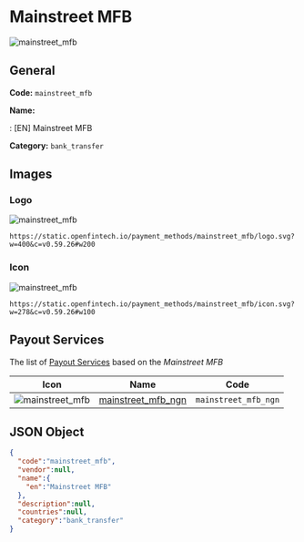 
# Mainstreet MFB 
![mainstreet_mfb](https://static.openfintech.io/payment_methods/mainstreet_mfb/logo.svg?w=400&c=v0.59.26#w200)  

## General 
**Code:** `mainstreet_mfb` 
 
**Name:** 
 
:	[EN] Mainstreet MFB 
 
**Category:** `bank_transfer` 
 

## Images 

### Logo 
![mainstreet_mfb](https://static.openfintech.io/payment_methods/mainstreet_mfb/logo.svg?w=400&c=v0.59.26#w200)  

```
https://static.openfintech.io/payment_methods/mainstreet_mfb/logo.svg?w=400&c=v0.59.26#w200
```  

### Icon 
![mainstreet_mfb](https://static.openfintech.io/payment_methods/mainstreet_mfb/icon.svg?w=278&c=v0.59.26#w100)  

```
https://static.openfintech.io/payment_methods/mainstreet_mfb/icon.svg?w=278&c=v0.59.26#w100
```  

## Payout Services 
 
The list of [Payout Services](/payout-services/) based on the _Mainstreet MFB_ 

|Icon|Name|Code| 
|:---:|:---:|:---:| 
|![mainstreet_mfb](https://static.openfintech.io/payout_methods/mainstreet_mfb/icon.svg?w=278&c=v0.59.26#w40) |[mainstreet_mfb_ngn](/payout-services/mainstreet_mfb_ngn/)|`mainstreet_mfb_ngn`| 
 

## JSON Object 

```json
{
  "code":"mainstreet_mfb",
  "vendor":null,
  "name":{
    "en":"Mainstreet MFB"
  },
  "description":null,
  "countries":null,
  "category":"bank_transfer"
}
```  
